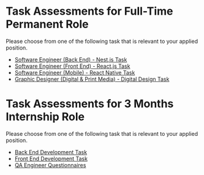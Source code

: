 # Task Assessments for Full-Time Permanent Role

Please choose from one of the following task that is relevant to your applied position.
- <a href="https://github.com/IntroCept/Task-Assessments/blob/master/Backend%20Nest%20JS%20Task.md">Software Engineer (Back End) - Nest.js Task</a>
- <a href="https://github.com/IntroCept/Task-Assessments/blob/master/Front%20End%20%20React%20JS%20Task.md">Software Engineer (Front End) - React.js Task</a>
- <a href="https://github.com/IntroCept/Task-Assessments/blob/master/Mobile%20React%20Native%20Task.md">Software Engineer (Mobile) - React Native Task</a>
- <a href="https://github.com/IntroCept/Task-Assessments/blob/master/Graphic%20Designer%20Task.md">Graphic Designer (Digital & Print Media) - Digital Design Task</a>

# Task Assessments for 3 Months Internship Role

Please choose from one of the following task that is relevant to your applied position.
- <a href="https://github.com/IntroCept/Task-Assessments/blob/master/Internship%20Backend%20Task.md">Back End Development Task</a>
- <a href="https://github.com/IntroCept/Task-Assessments/blob/master/Internship%20Frondend%20Task.md">Front End Development Task</a>
- <a href="https://github.com/IntroCept/Task-Assessments/blob/master/Internship%20Frondend%20Task.md">QA Engineer Questionnaires</a>
